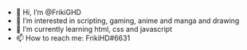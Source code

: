 - 👋 Hi, I’m @FrikiGHD
- 👀 I’m interested in scripting, gaming, anime and manga and drawing
- 🌱 I’m currently learning html, css and javascript
- 📫 How to reach me: FrikiHD#6631

<!---
FrikiGHD/FrikiGHD is a ✨ special ✨ repository because its `README.md` (this file) appears on your GitHub profile.
You can click the Preview link to take a look at your changes.
--->
